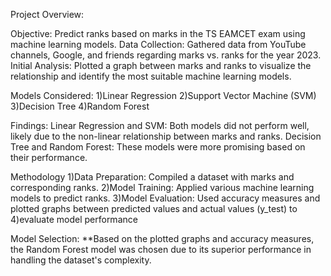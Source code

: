 Project Overview:

Objective: Predict ranks based on marks in the TS EAMCET exam using machine learning models.
Data Collection: Gathered data from YouTube channels, Google, and friends regarding marks vs. ranks for the year 2023.
Initial Analysis: Plotted a graph between marks and ranks to visualize the relationship and identify the most suitable machine learning models.

Models Considered:
1)Linear Regression
2)Support Vector Machine (SVM)
3)Decision Tree
4)Random Forest

Findings:
Linear Regression and SVM: Both models did not perform well, likely due to the non-linear relationship between marks and ranks.
Decision Tree and Random Forest: These models were more promising based on their performance.

Methodology
1)Data Preparation: Compiled a dataset with marks and corresponding ranks.
2)Model Training: Applied various machine learning models to predict ranks.
3)Model Evaluation: Used accuracy measures and plotted graphs between predicted values and actual values (y_test) to 4)evaluate model performance

Model Selection:
**Based on the plotted graphs and accuracy measures, the Random Forest model was chosen due to its superior performance in handling the dataset's complexity.
